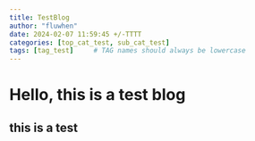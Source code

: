 ```yaml
---
title: TestBlog
author: "fluwhen"
date: 2024-02-07 11:59:45 +/-TTTT
categories: [top_cat_test, sub_cat_test]
tags: [tag_test]     # TAG names should always be lowercase
---
```


# Hello, this is a test blog

## this is a test
